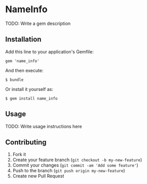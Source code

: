 # NameInfo

TODO: Write a gem description

## Installation

Add this line to your application's Gemfile:

    gem 'name_info'

And then execute:

    $ bundle

Or install it yourself as:

    $ gem install name_info

## Usage

TODO: Write usage instructions here

## Contributing

1. Fork it
2. Create your feature branch (`git checkout -b my-new-feature`)
3. Commit your changes (`git commit -am 'Add some feature'`)
4. Push to the branch (`git push origin my-new-feature`)
5. Create new Pull Request
